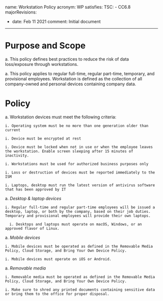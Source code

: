 name: Workstation Policy
acronym: WP
satisfies:
  TSC:
    - CC6.8
majorRevisions:
  - date: Feb 11 2021
    comment: Initial document
---

# Purpose and Scope 

a. This policy defines best practices to reduce the risk of data loss/exposure through workstations. 

a. This policy applies to regular full-time, regular part-time, temporary, and provisional employees. Workstation is defined as the collection of all company-owned and personal devices containing company data.

# Policy 

a. Workstation devices must meet the following criteria:
    
    i. Operating system must be no more than one generation older than current
    
    i. Device must be encrypted at rest
    
    i. Device must be locked when not in use or when the employee leaves the workstation. Enable screen sleeping after 15 minutes of inactivity.
    
    i. Workstations must be used for authorized business purposes only 
    
    i. Loss or destruction of devices must be reported immediately to the ISM
    
    i. Laptops, desktop must run the latest version of antivirus software that has been approved by IT

a. *Desktop & laptop devices*

    i. Regular full-time and regular part-time employees will be issued a desktop, laptop, or both by the company, based on their job duties. Temporary and provisional employees will provide their own laptops. 

      i. Desktops and laptops must operate on macOS, Windows, or an approved flavor of Linux.

a. *Mobile devices*

    i. Mobile devices must be operated as defined in the Removable Media Policy, Cloud Storage, and Bring Your Own Device Policy. 

    i. Mobile devices must operate on iOS or Android.

a. *Removable media*

    i. Removable media must be operated as defined in the Removable Media Policy, Cloud Storage, and Bring Your Own Device Policy. 

    i. Make sure to shred any printed documents containing sensitive data or bring them to the office for proper disposal.
